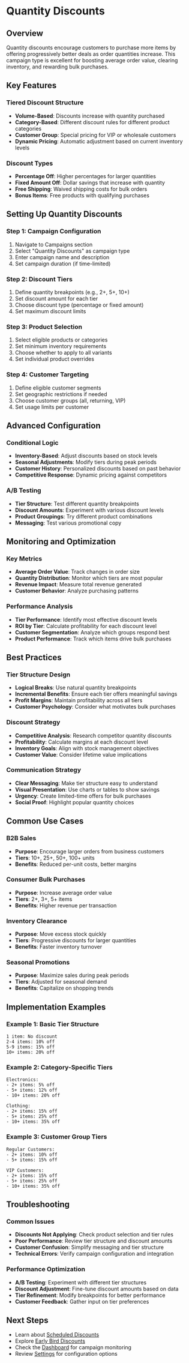 # Quantity Discounts

## Overview

Quantity discounts encourage customers to purchase more items by offering progressively better deals as order quantities increase. This campaign type is excellent for boosting average order value, clearing inventory, and rewarding bulk purchases.

## Key Features

### Tiered Discount Structure

- **Volume-Based**: Discounts increase with quantity purchased
- **Category-Based**: Different discount rules for different product categories
- **Customer Group**: Special pricing for VIP or wholesale customers
- **Dynamic Pricing**: Automatic adjustment based on current inventory levels

### Discount Types

- **Percentage Off**: Higher percentages for larger quantities
- **Fixed Amount Off**: Dollar savings that increase with quantity
- **Free Shipping**: Waived shipping costs for bulk orders
- **Bonus Items**: Free products with qualifying purchases

## Setting Up Quantity Discounts

### Step 1: Campaign Configuration

1. Navigate to Campaigns section
2. Select "Quantity Discounts" as campaign type
3. Enter campaign name and description
4. Set campaign duration (if time-limited)

### Step 2: Discount Tiers

1. Define quantity breakpoints (e.g., 2+, 5+, 10+)
2. Set discount amount for each tier
3. Choose discount type (percentage or fixed amount)
4. Set maximum discount limits

### Step 3: Product Selection

1. Select eligible products or categories
2. Set minimum inventory requirements
3. Choose whether to apply to all variants
4. Set individual product overrides

### Step 4: Customer Targeting

1. Define eligible customer segments
2. Set geographic restrictions if needed
3. Choose customer groups (all, returning, VIP)
4. Set usage limits per customer

## Advanced Configuration

### Conditional Logic

- **Inventory-Based**: Adjust discounts based on stock levels
- **Seasonal Adjustments**: Modify tiers during peak periods
- **Customer History**: Personalized discounts based on past behavior
- **Competitive Response**: Dynamic pricing against competitors

### A/B Testing

- **Tier Structure**: Test different quantity breakpoints
- **Discount Amounts**: Experiment with various discount levels
- **Product Groupings**: Try different product combinations
- **Messaging**: Test various promotional copy

## Monitoring and Optimization

### Key Metrics

- **Average Order Value**: Track changes in order size
- **Quantity Distribution**: Monitor which tiers are most popular
- **Revenue Impact**: Measure total revenue generated
- **Customer Behavior**: Analyze purchasing patterns

### Performance Analysis

- **Tier Performance**: Identify most effective discount levels
- **ROI by Tier**: Calculate profitability for each discount level
- **Customer Segmentation**: Analyze which groups respond best
- **Product Performance**: Track which items drive bulk purchases

## Best Practices

### Tier Structure Design

- **Logical Breaks**: Use natural quantity breakpoints
- **Incremental Benefits**: Ensure each tier offers meaningful savings
- **Profit Margins**: Maintain profitability across all tiers
- **Customer Psychology**: Consider what motivates bulk purchases

### Discount Strategy

- **Competitive Analysis**: Research competitor quantity discounts
- **Profitability**: Calculate margins at each discount level
- **Inventory Goals**: Align with stock management objectives
- **Customer Value**: Consider lifetime value implications

### Communication Strategy

- **Clear Messaging**: Make tier structure easy to understand
- **Visual Presentation**: Use charts or tables to show savings
- **Urgency**: Create limited-time offers for bulk purchases
- **Social Proof**: Highlight popular quantity choices

## Common Use Cases

### B2B Sales

- **Purpose**: Encourage larger orders from business customers
- **Tiers**: 10+, 25+, 50+, 100+ units
- **Benefits**: Reduced per-unit costs, better margins

### Consumer Bulk Purchases

- **Purpose**: Increase average order value
- **Tiers**: 2+, 3+, 5+ items
- **Benefits**: Higher revenue per transaction

### Inventory Clearance

- **Purpose**: Move excess stock quickly
- **Tiers**: Progressive discounts for larger quantities
- **Benefits**: Faster inventory turnover

### Seasonal Promotions

- **Purpose**: Maximize sales during peak periods
- **Tiers**: Adjusted for seasonal demand
- **Benefits**: Capitalize on shopping trends

## Implementation Examples

### Example 1: Basic Tier Structure

```
1 item: No discount
2-4 items: 10% off
5-9 items: 15% off
10+ items: 20% off
```

### Example 2: Category-Specific Tiers

```
Electronics:
- 2+ items: 5% off
- 5+ items: 12% off
- 10+ items: 20% off

Clothing:
- 2+ items: 15% off
- 5+ items: 25% off
- 10+ items: 35% off
```

### Example 3: Customer Group Tiers

```
Regular Customers:
- 2+ items: 10% off
- 5+ items: 15% off

VIP Customers:
- 2+ items: 15% off
- 5+ items: 25% off
- 10+ items: 35% off
```

## Troubleshooting

### Common Issues

- **Discounts Not Applying**: Check product selection and tier rules
- **Poor Performance**: Review tier structure and discount amounts
- **Customer Confusion**: Simplify messaging and tier structure
- **Technical Errors**: Verify campaign configuration and integration

### Performance Optimization

- **A/B Testing**: Experiment with different tier structures
- **Discount Adjustment**: Fine-tune discount amounts based on data
- **Tier Refinement**: Modify breakpoints for better performance
- **Customer Feedback**: Gather input on tier preferences

## Next Steps

- Learn about [Scheduled Discounts](./scheduled-discounts.md)
- Explore [Early Bird Discounts](./early-bird-discounts.md)
- Check the [Dashboard](../dashboard.md) for campaign monitoring
- Review [Settings](../settings.md) for configuration options
